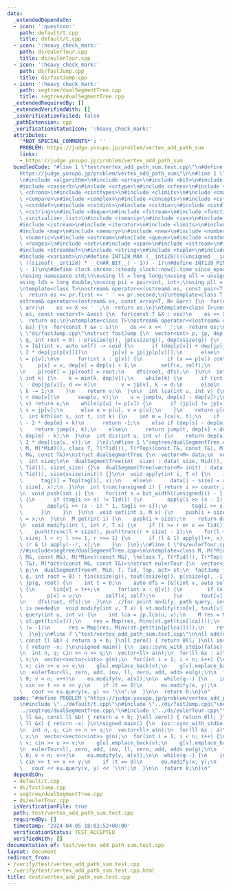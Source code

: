 ```yaml
---
data:
  _extendedDependsOn:
  - icon: ':question:'
    path: default/t.cpp
    title: default/t.cpp
  - icon: ':heavy_check_mark:'
    path: ds/eulerTour.cpp
    title: ds/eulerTour.cpp
  - icon: ':heavy_check_mark:'
    path: ds/fastJump.cpp
    title: ds/fastJump.cpp
  - icon: ':heavy_check_mark:'
    path: segtree/dualSegmentTree.cpp
    title: segtree/dualSegmentTree.cpp
  _extendedRequiredBy: []
  _extendedVerifiedWith: []
  _isVerificationFailed: false
  _pathExtension: cpp
  _verificationStatusIcon: ':heavy_check_mark:'
  attributes:
    '*NOT_SPECIAL_COMMENTS*': ''
    PROBLEM: https://judge.yosupo.jp/problem/vertex_add_path_sum
    links:
    - https://judge.yosupo.jp/problem/vertex_add_path_sum
  bundledCode: "#line 1 \"test/vertex_add_path_sum.test.cpp\"\n#define PROBLEM \"\
    https://judge.yosupo.jp/problem/vertex_add_path_sum\"\n\n#line 1 \"default/t.cpp\"\
    \n#include <algorithm>\n#include <array>\n#include <bit>\n#include <bitset>\n\
    #include <cassert>\n#include <cctype>\n#include <cfenv>\n#include <cfloat>\n#include\
    \ <chrono>\n#include <cinttypes>\n#include <climits>\n#include <cmath>\n#include\
    \ <compare>\n#include <complex>\n#include <concepts>\n#include <cstdarg>\n#include\
    \ <cstddef>\n#include <cstdint>\n#include <cstdio>\n#include <cstdlib>\n#include\
    \ <cstring>\n#include <deque>\n#include <fstream>\n#include <functional>\n#include\
    \ <initializer_list>\n#include <iomanip>\n#include <ios>\n#include <iostream>\n\
    #include <istream>\n#include <iterator>\n#include <limits>\n#include <list>\n\
    #include <map>\n#include <memory>\n#include <new>\n#include <numbers>\n#include\
    \ <numeric>\n#include <ostream>\n#include <queue>\n#include <random>\n#include\
    \ <ranges>\n#include <set>\n#include <span>\n#include <sstream>\n#include <stack>\n\
    #include <streambuf>\n#include <string>\n#include <tuple>\n#include <type_traits>\n\
    #include <variant>\n\n#define INT128_MAX (__int128)(((unsigned __int128) 1 <<\
    \ ((sizeof(__int128) * __CHAR_BIT__) - 1)) - 1)\n#define INT128_MIN (-INT128_MAX\
    \ - 1)\n\n#define clock chrono::steady_clock::now().time_since_epoch().count()\n\
    \nusing namespace std;\n\nusing ll = long long;\nusing ull = unsigned long long;\n\
    using ldb = long double;\nusing pii = pair<int, int>;\nusing pll = pair<ll, ll>;\n\
    \ntemplate<class T>\nostream& operator<<(ostream& os, const pair<T, T> pr) {\n\
    \  return os << pr.first << ' ' << pr.second;\n}\ntemplate<class T, size_t N>\n\
    ostream& operator<<(ostream& os, const array<T, N> &arr) {\n  for(const T &X :\
    \ arr)\n    os << X << ' ';\n  return os;\n}\ntemplate<class T>\nostream& operator<<(ostream&\
    \ os, const vector<T> &vec) {\n  for(const T &X : vec)\n    os << X << ' ';\n\
    \  return os;\n}\ntemplate<class T>\nostream& operator<<(ostream& os, const set<T>\
    \ &s) {\n  for(const T &x : s)\n    os << x << ' ';\n  return os;\n}\n#line 1\
    \ \"ds/fastJump.cpp\"\nstruct fastJump {\n  vector<int> p, jp, dep;\n\n  fastJump(vector<vector<int>>\
    \ g, int root = 0) : p(ssize(g)), jp(ssize(g)), dep(ssize(g)) {\n    auto dfs\
    \ = [&](int v, auto self) -> void {\n      if (dep[p[v]] + dep[jp[jp[p[v]]]] ==\
    \ 2 * dep[jp[p[v]]])\n        jp[v] = jp[jp[p[v]]];\n      else\n        jp[v]\
    \ = p[v];\n\n      for(int x : g[v]) {\n        if (x == p[v]) continue;\n   \
    \     p[x] = v, dep[x] = dep[v] + 1;\n        self(x, self);\n      }\n    };\n\
    \n    p[root] = jp[root] = root;\n    dfs(root, dfs);\n  }\n\n  int jump(int v,\
    \ int k) {\n    k = min(k, dep[v]);\n    while(k) {\n      if (int d = dep[v]\
    \ - dep[jp[v]]; d <= k)\n        v = jp[v], k -= d;\n      else\n        v = p[v],\
    \ k -= 1;\n    }\n    return v;\n  }\n\n  int lca(int u, int v) {\n    if (dep[u]\
    \ < dep[v])\n      swap(u, v);\n    u = jump(u, dep[u] - dep[v]);\n    if (u ==\
    \ v) return u;\n    while(p[u] != p[v]) {\n      if (jp[u] != jp[v]) u = jp[u],\
    \ v = jp[v];\n      else u = p[u], v = p[v];\n    }\n    return p[u];\n  }\n\n\
    \  int kth(int s, int t, int k) {\n    int m = lca(s, t);\n    if (dep[s] + dep[t]\
    \ - 2 * dep[m] < k)\n      return -1;\n    else if (dep[s] - dep[m] >= k)\n  \
    \    return jump(s, k);\n    else\n      return jump(t, dep[s] + dep[t] - 2 *\
    \ dep[m] - k);\n  }\n\n  int dis(int u, int v) {\n    return dep[u] + dep[v] -\
    \ 2 * dep[lca(u, v)];\n  }\n};\n#line 1 \"segtree/dualSegmentTree.cpp\"\ntemplate<class\
    \ M, M(*Mid)(), class T, T(*Tid)(), T(*Top)(const T&, const T&), M(*act)(const\
    \ M&, const T&)>\nstruct dualSegmentTree {\n  vector<M> data;\n  vector<T> tag;\n\
    \  int size;\n\n  dualSegmentTree(int _size) : data(_size, Mid()), tag(_size,\
    \ Tid()), size(_size) {}\n  dualSegmentTree(vector<M> init) : data(init), tag(ssize(init),\
    \ Tid()), size(ssize(init)) {}\n\n  void apply(int i, T x) {\n    if (i < size)\n\
    \      tag[i] = Top(tag[i], x);\n    else\n      data[i - size] = act(data[i -\
    \ size], x);\n  }\n\n  int trunc(unsigned i) { return i >> countr_zero(i); }\n\
    \n  void push(int i) {\n    for(int s = bit_width((unsigned)i) - 1; s > 0; s--)\
    \ {\n      if (tag[i >> s] != Tid()) {\n        apply(i >> (s - 1), tag[i >> s]);\n\
    \        apply(i >> (s - 1) ^ 1, tag[i >> s]);\n        tag[i >> s] = Tid();\n\
    \      }\n    }\n  }\n\n  void set(int i, M x) {\n    push(i + size);\n    data[i]\
    \ = x;\n  }\n\n  M get(int i) {\n    push(i + size);\n    return data[i];\n  }\n\
    \n  void modify(int l, int r, T x) {\n    if (l >= r or x == Tid()) return;\n\
    \    push(trunc(l + size)), push(trunc(r + size) - 1);\n    for(l += size, r +=\
    \ size; l < r; l >>= 1, r >>= 1) {\n      if (l & 1) apply(l++, x);\n      if\
    \ (r & 1) apply(--r, x);\n    }\n  }\n};\n#line 1 \"ds/eulerTour.cpp\"\n//#include<ds/fastJump.cpp>\n\
    //#include<segtree/dualSegmentTree.cpp>\n\ntemplate<class M, M(*Mid)(), M(*Mop)(const\
    \ M&, const M&), M(*Minv)(const M&), \nclass T, T(*Tid)(), T(*Top)(const T&, const\
    \ T&), M(*act)(const M&, const T&)>\nstruct eulerTour {\n  vector<int> tin, tout,\
    \ p;\n  dualSegmentTree<M, Mid, T, Tid, Top, act> st;\n  fastJump jp;\n\n  eulerTour(vector<vector<int>>\
    \ g, int root = 0) : tin(ssize(g)), tout(ssize(g)), p(ssize(g), -1), st(ssize(g)),\
    \ jp(g, root) {\n    int t = 0;\n    auto dfs = [&](int v, auto self) -> void\
    \ {\n      tin[v] = t++;\n      for(int x : g[v]) {\n        if (x == p[v]) continue;\n\
    \        p[x] = v;\n        self(x, self);\n      }\n      tout[v] = t;\n    };\n\
    \n    dfs(root, dfs);\n  }\n\n  //for point modify, path query, inversion of monoid\
    \ is needed\n  void modify(int v, T x) { st.modify(tin[v], tout[v], x); }\n  M\
    \ query(int u, int v) {\n    int lca = jp.lca(u, v);\n    M res = Mop(st.get(tin[u]),\
    \ st.get(tin[v]));\n    res = Mop(res, Minv(st.get(tin[lca])));\n    if (p[lca]\
    \ != -1)\n      res = Mop(res, Minv(st.get(tin[p[lca]])));\n    return res;\n\
    \  }\n};\n#line 7 \"test/vertex_add_path_sum.test.cpp\"\n\nll add(const ll &a,\
    \ const ll &b) { return a + b; }\nll zero() { return 0ll; }\nll inv(const ll &x)\
    \ { return -x; }\n\nsigned main() {\n  ios::sync_with_stdio(false), cin.tie(NULL);\n\
    \n  int n, q; cin >> n >> q;\n  vector<ll> a(n);\n  for(ll &x : a)\n    cin >>\
    \ x;\n  vector<vector<int>> g(n);\n  for(int i = 1; i < n; i++) {\n    int u,\
    \ v; cin >> u >> v;\n    g[u].emplace_back(v);\n    g[v].emplace_back(u);\n  }\n\
    \n  eulerTour<ll, zero, add, inv, ll, zero, add, add> eu(g);\n\n  for(int v =\
    \ 0; v < n; v++)\n    eu.modify(v, a[v]);\n\n  while(q--) {\n    int t, x, y;\
    \ cin >> t >> x >> y;\n    if (t == 0)\n      eu.modify(x, y);\n    else\n   \
    \   cout << eu.query(x, y) << '\\n';\n  }\n\n  return 0;\n}\n"
  code: "#define PROBLEM \"https://judge.yosupo.jp/problem/vertex_add_path_sum\"\n\
    \n#include \"../default/t.cpp\"\n#include \"../ds/fastJump.cpp\"\n#include \"\
    ../segtree/dualSegmentTree.cpp\"\n#include \"../ds/eulerTour.cpp\"\n\nll add(const\
    \ ll &a, const ll &b) { return a + b; }\nll zero() { return 0ll; }\nll inv(const\
    \ ll &x) { return -x; }\n\nsigned main() {\n  ios::sync_with_stdio(false), cin.tie(NULL);\n\
    \n  int n, q; cin >> n >> q;\n  vector<ll> a(n);\n  for(ll &x : a)\n    cin >>\
    \ x;\n  vector<vector<int>> g(n);\n  for(int i = 1; i < n; i++) {\n    int u,\
    \ v; cin >> u >> v;\n    g[u].emplace_back(v);\n    g[v].emplace_back(u);\n  }\n\
    \n  eulerTour<ll, zero, add, inv, ll, zero, add, add> eu(g);\n\n  for(int v =\
    \ 0; v < n; v++)\n    eu.modify(v, a[v]);\n\n  while(q--) {\n    int t, x, y;\
    \ cin >> t >> x >> y;\n    if (t == 0)\n      eu.modify(x, y);\n    else\n   \
    \   cout << eu.query(x, y) << '\\n';\n  }\n\n  return 0;\n}\n"
  dependsOn:
  - default/t.cpp
  - ds/fastJump.cpp
  - segtree/dualSegmentTree.cpp
  - ds/eulerTour.cpp
  isVerificationFile: true
  path: test/vertex_add_path_sum.test.cpp
  requiredBy: []
  timestamp: '2024-04-05 18:02:52+08:00'
  verificationStatus: TEST_ACCEPTED
  verifiedWith: []
documentation_of: test/vertex_add_path_sum.test.cpp
layout: document
redirect_from:
- /verify/test/vertex_add_path_sum.test.cpp
- /verify/test/vertex_add_path_sum.test.cpp.html
title: test/vertex_add_path_sum.test.cpp
---
```

